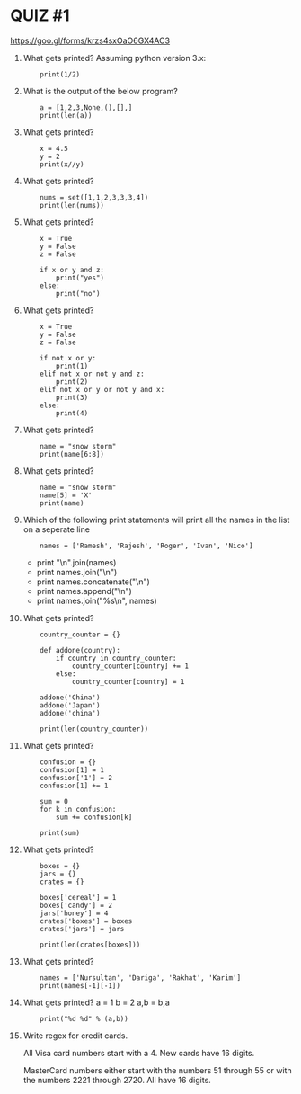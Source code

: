 QUIZ #1 
=============

https://goo.gl/forms/krzs4sxOaO6GX4AC3 	

1.	What gets printed? Assuming python version 3.x:
			
			print(1/2)


2.	What is the output of the below program?
	
			a = [1,2,3,None,(),[],]
			print(len(a))


3.	What gets printed?

			x = 4.5
			y = 2
			print(x//y)

4.	What gets printed?
			
			nums = set([1,1,2,3,3,3,4])
			print(len(nums))

5.	What gets printed?

			x = True
			y = False
			z = False

			if x or y and z:
				print("yes")
			else:
				print("no")

6.	What gets printed?

			x = True
			y = False
			z = False

			if not x or y:
				print(1)
			elif not x or not y and z:
				print(2)
			elif not x or y or not y and x:
				print(3)
			else:
				print(4)

7.	What gets printed?

			name = "snow storm"
			print(name[6:8])

8.	What gets printed?

			name = "snow storm"
			name[5] = 'X'
			print(name)

9.	Which of the following print statements will print all the names in the list on a seperate line
	
			names = ['Ramesh', 'Rajesh', 'Roger', 'Ivan', 'Nico']

	* print "\n".join(names)
	* print names.join("\n")
	* print names.concatenate("\n")
	* print names.append("\n")
	* print names.join("%s\n", names)

10.	What gets printed?
	
			country_counter = {}

			def addone(country):
			    if country in country_counter:
			        country_counter[country] += 1
			    else:
			        country_counter[country] = 1

			addone('China')
			addone('Japan')
			addone('china')

			print(len(country_counter))

11.	What gets printed?
			
			confusion = {}
			confusion[1] = 1
			confusion['1'] = 2
			confusion[1] += 1

			sum = 0
			for k in confusion:
			    sum += confusion[k]

			print(sum)

12.	What gets printed?

			boxes = {}
			jars = {}
			crates = {}

			boxes['cereal'] = 1
			boxes['candy'] = 2
			jars['honey'] = 4
			crates['boxes'] = boxes
			crates['jars'] = jars

			print(len(crates[boxes]))

13.	What gets printed?

			names = ['Nursultan', 'Dariga', 'Rakhat', 'Karim']
			print(names[-1][-1])

14.	What gets printed?
			a = 1
			b = 2
			a,b = b,a

			print("%d %d" % (a,b))

15. Write regex for credit cards.

	All Visa card numbers start with a 4. New cards have 16 digits.

	MasterCard numbers either start with the numbers 51 through 55 or with the numbers 2221 through 2720. All have 16 digits.

